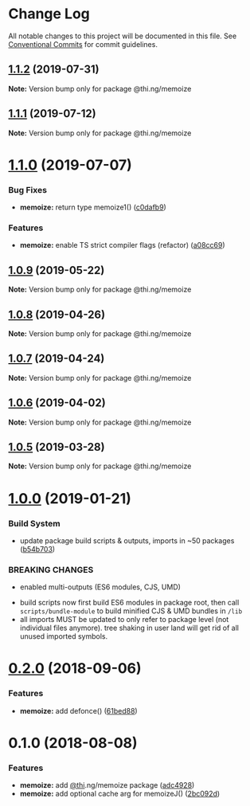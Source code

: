 # Change Log

All notable changes to this project will be documented in this file.
See [Conventional Commits](https://conventionalcommits.org) for commit guidelines.

## [1.1.2](https://github.com/thi-ng/umbrella/compare/@thi.ng/memoize@1.1.1...@thi.ng/memoize@1.1.2) (2019-07-31)

**Note:** Version bump only for package @thi.ng/memoize





## [1.1.1](https://github.com/thi-ng/umbrella/compare/@thi.ng/memoize@1.1.0...@thi.ng/memoize@1.1.1) (2019-07-12)

**Note:** Version bump only for package @thi.ng/memoize





# [1.1.0](https://github.com/thi-ng/umbrella/compare/@thi.ng/memoize@1.0.9...@thi.ng/memoize@1.1.0) (2019-07-07)


### Bug Fixes

* **memoize:** return type memoize1() ([c0dafb9](https://github.com/thi-ng/umbrella/commit/c0dafb9))


### Features

* **memoize:** enable TS strict compiler flags (refactor) ([a08cc69](https://github.com/thi-ng/umbrella/commit/a08cc69))





## [1.0.9](https://github.com/thi-ng/umbrella/compare/@thi.ng/memoize@1.0.8...@thi.ng/memoize@1.0.9) (2019-05-22)

**Note:** Version bump only for package @thi.ng/memoize





## [1.0.8](https://github.com/thi-ng/umbrella/compare/@thi.ng/memoize@1.0.7...@thi.ng/memoize@1.0.8) (2019-04-26)

**Note:** Version bump only for package @thi.ng/memoize





## [1.0.7](https://github.com/thi-ng/umbrella/compare/@thi.ng/memoize@1.0.6...@thi.ng/memoize@1.0.7) (2019-04-24)

**Note:** Version bump only for package @thi.ng/memoize





## [1.0.6](https://github.com/thi-ng/umbrella/compare/@thi.ng/memoize@1.0.5...@thi.ng/memoize@1.0.6) (2019-04-02)

**Note:** Version bump only for package @thi.ng/memoize





## [1.0.5](https://github.com/thi-ng/umbrella/compare/@thi.ng/memoize@1.0.4...@thi.ng/memoize@1.0.5) (2019-03-28)

**Note:** Version bump only for package @thi.ng/memoize







# [1.0.0](https://github.com/thi-ng/umbrella/compare/@thi.ng/memoize@0.2.6...@thi.ng/memoize@1.0.0) (2019-01-21)


### Build System

* update package build scripts & outputs, imports in ~50 packages ([b54b703](https://github.com/thi-ng/umbrella/commit/b54b703))


### BREAKING CHANGES

* enabled multi-outputs (ES6 modules, CJS, UMD)

- build scripts now first build ES6 modules in package root, then call
  `scripts/bundle-module` to build minified CJS & UMD bundles in `/lib`
- all imports MUST be updated to only refer to package level
  (not individual files anymore). tree shaking in user land will get rid of
  all unused imported symbols.


<a name="0.2.0"></a>
# [0.2.0](https://github.com/thi-ng/umbrella/compare/@thi.ng/memoize@0.1.2...@thi.ng/memoize@0.2.0) (2018-09-06)


### Features

* **memoize:** add defonce() ([61bed88](https://github.com/thi-ng/umbrella/commit/61bed88))


<a name="0.1.0"></a>
# 0.1.0 (2018-08-08)


### Features

* **memoize:** add [@thi](https://github.com/thi).ng/memoize package ([adc4928](https://github.com/thi-ng/umbrella/commit/adc4928))
* **memoize:** add optional cache arg for memoizeJ() ([2bc092d](https://github.com/thi-ng/umbrella/commit/2bc092d))
